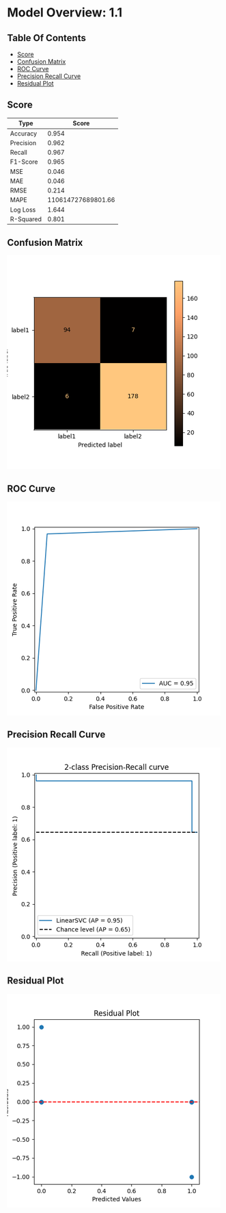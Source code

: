 # Model Overview: 1.1
## Table Of Contents
 - [Score](##Score) 
 - [Confusion Matrix](##Confusion-Matrix) 
 - [ROC Curve](##ROC-Curve) 
 - [Precision Recall Curve](##Precision-Recall-Curve) 
 - [Residual Plot](##Residual-Plot) 


## Score
| Type      | Score                         |
|-----------|-------------------------------|
| Accuracy  |  0.954    |
| Precision |  0.962    |
| Recall    |  0.967    |
| F1-Score  |  0.965    |
| MSE       |  0.046    |
| MAE       |  0.046    |
| RMSE      |  0.214    |
| MAPE      |  110614727689801.66    |
| Log Loss  |  1.644    |
| R-Squared |  0.801    |



## Confusion Matrix
![Confusion Matrix](../../.AI_analyzer/1.1/confusion-matrix.png)



## ROC Curve
![ROC Curve](../../.AI_analyzer/1.1/roc-curve.png)



## Precision Recall Curve
![Precision Recall Curve](../../.AI_analyzer/1.1/precision-recall-curve.png)



## Residual Plot
![Residual Plot](../../.AI_analyzer/1.1/residual-plot.png)

